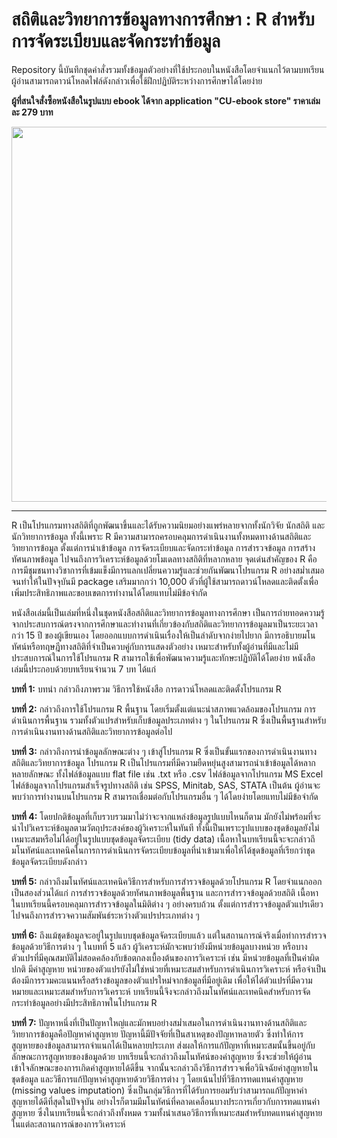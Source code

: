 # สถิติและวิทยาการข้อมูลทางการศึกษา : R สำหรับการจัดระเบียบและจัดกระทำข้อมูล

Repository นี้บันทึกชุดคำสั่งรวมทั้งข้อมูลตัวอย่างที่ใช้ประกอบในหนังสือโดยจำแนกไว้ตามบทเรียน ผู้อ่านสามารถดาวน์โหลดไฟล์ดังกล่าวเพื่อใช้ฝึกปฏิบัติระหว่างการศึกษาได้โดยง่าย

**ผู้ที่สนใจสั่งซื้อหนังสือในรูปแบบ ebook ได้จาก application "CU-ebook store" ราคาเล่มละ 279 บาท** 

<img src="https://github.com/ssiwacho/Rbook1/blob/master/Cover.png" width="600">


---

R เป็นโปรแกรมทางสถิติที่ถูกพัฒนาขึ้นและได้รับความนิยมอย่างแพร่หลายจากทั้งนักวิจัย นักสถิติ และนักวิทยาการข้อมูล ทั้งนี้เพราะ R มีความสามารถครอบคลุมการดำเนินงานทั้งหมดทางด้านสถิติและวิทยาการข้อมูล ตั้งแต่การนำเข้าข้อมูล การจัดระเบียบและจัดกระทำข้อมูล การสำรวจข้อมูล การสร้างทัศนภาพข้อมูล ไปจนถึงการวิเคราะห์ข้อมูลด้วยโมเดลทางสถิติที่หลากหลาย จุดเด่นสำคัญของ R คือการมีชุมชนทางวิชาการที่เข้มแข็งมีการแลกเปลี่ยนความรู้และช่วยกันพัฒนาโปรแกรม R อย่างสม่ำเสมอ จนทำให้ในปัจจุบันมี package เสริมมากกว่า 10,000 ตัวที่ผู้ใช้สามารถดาวน์โหลดและติดตั้งเพื่อเพิ่มประสิทธิภาพและขอบเขตการทำงานได้โดยแทบไม่มีข้อจำกัด 

หนังสือเล่มนี้เป็นเล่มที่หนึ่งในชุดหนังสือสถิติและวิทยาการข้อมูลทางการศึกษา เป็นการถ่ายทอดความรู้จากประสบการณ์ตรงจากการศึกษาและทำงานที่เกี่ยวข้องกับสถิติและวิทยาการข้อมูลมาเป็นระยะเวลากว่า 15 ปี ของผู้เขียนเอง โดยออกแบบการดำเนินเรื่องให้เป็นลำดับจากง่ายไปยาก มีการอธิบายมโนทัศน์หรือทฤษฎีทางสถิติที่จำเป็นควบคู่กับการแสดงตัวอย่าง เหมาะสำหรับทั้งผู้อ่านที่มีและไม่มีประสบการณ์ในการใช้โปรแกรม R สามารถใช้เพื่อพัฒนาความรู้และทักษะปฏิบัติได้โดยง่าย หนังสือเล่มนี้ประกอบด้วยบทเรียนจำนวน 7 บท ได้แก่

**บทที่ 1:** บทนำ กล่าวถึงภาพรวม วิธีการใช้หนังสือ การดาวน์โหลดและติดตั้งโปรแกรม R 

**บทที่ 2:** กล่าวถึงการใช้โปรแกรม R พื้นฐาน โดยเริ่มตั้งแต่แนะนำสภาพแวดล้อมของโปรแกรม การดำเนินการพื้นฐาน รวมทั้งตัวแปรสำหรับเก็บข้อมูลประเภทต่าง ๆ ในโปรแกรม R ซึ่งเป็นพื้นฐานสำหรับการดำเนินงานทางด้านสถิติและวิทยาการข้อมูลต่อไป

**บทที่ 3:** กล่าวถึงการนำข้อมูลลักษณะต่าง ๆ เข้าสู่โปรแกรม R ซึ่งเป็นขั้นแรกของการดำเนินงานทางสถิติและวิทยาการข้อมูล โปรแกรม R เป็นโปรแกรมที่มีความยืดหยุ่นสูงสามารถนำเข้าข้อมูลได้หลากหลายลักษณะ ทั้งไฟล์ข้อมูลแบบ flat file เช่น .txt หรือ .csv ไฟล์ข้อมูลจากโปรแกรม MS Excel ไฟล์ข้อมูลจากโปรแกรมสำเร็จรูปทางสถิติ เช่น SPSS, Minitab, SAS, STATA เป็นต้น ผู้อ่านจะพบว่าการทำงานบนโปรแกรม R สามารถเชื่อมต่อกับโปรแกรมอื่น ๆ ได้โดยง่ายโดยแทบไม่มีข้อจำกัด

**บทที่ 4:** โดยปกติข้อมูลที่เก็บรวบรวมมาไม่ว่าจะจากแหล่งข้อมูลรูปแบบไหนก็ตาม มักยังไม่พร้อมที่จะนำไปวิเคราะห์ข้อมูลตามวัตถุประสงค์ของผู้วิเคราะห์ในทันที ทั้งนี้เป็นเพราะรูปแบบของชุดข้อมูลยังไม่เหมาะสมหรือไม่ได้อยู่ในรูปแบบชุดข้อมูลจัดระเบียบ (tidy data) เนื้อหาในบทเรียนนี้จะจะกล่าวถึมโนทัศน์และเทคนิคในการการดำเนินการจัดระเบียบข้อมูลที่นำเข้ามาเพื่อให้ได้ชุดข้อมูลที่เรียกว่าชุดข้อมูลจัดระเบียบดังกล่าว 

**บทที่ 5:** กล่าวถึงมโนทัศน์และเทคนิควิธีการสำหรับการสำรวจข้อมูลด้วยโปรแกรม R โดยจำแนกออกเป็นสองส่วนได้แก่ การสำรวจข้อมูลด้วยทัศนภาพข้อมูลพื้นฐาน และการสำรวจข้อมูลด้วยสถิติ เนื้อหาในบทเรียนนี้ครอบคลุมการสำรวจข้อมูลในมิติต่าง ๆ อย่างครบถ้วน ตั้งแต่การสำรวจข้อมูลตัวแปรเดียวไปจนถึงการสำรวจความสัมพันธ์ระหว่างตัวแปรประเภทต่าง ๆ 

**บทที่ 6:** ถึงแม้ชุดข้อมูลจะอยู่ในรูปแบบชุดข้อมูลจัดระเบียบแล้ว แต่ในสถานการณ์จริงเมื่อทำการสำรวจข้อมูลด้วยวิธีการต่าง ๆ ในบทที่ 5 แล้ว ผู้วิเคราะห์มักจะพบว่ายังมีหน่วยข้อมูลบางหน่วย หรือบางตัวแปรที่มีคุณสมบัติไม่สอดคล้องกับข้อตกลงเบื้องต้นของการวิเคราะห์ เช่น มีหน่วยข้อมูลที่เป็นค่าผิดปกติ มีค่าสูญหาย หน่วยของตัวแปรยังไม่ใช่หน่วยที่เหมาะสมสำหรับการดำเนินการวิเคราะห์ หรือจำเป็นต้องมีการรวมคะแนนหรือสร้างข้อมูลของตัวแปรใหม่จากข้อมูลที่มีอยู่เดิม เพื่อให้ได้ตัวแปรที่มีความหมายและเหมาะสมสำหรับการวิเคราะห์ บทเรียนนี้จึงจะกล่าวถึงมโนทัศน์และเทคนิคสำหรับการจัดกระทำข้อมูลอย่างมีประสิทธิภาพในโปรแกรม R 

**บทที่ 7:** ปัญหาหนึ่งที่เป็นปัญหาใหญ่และมักพบอย่างสม่ำเสมอในการดำเนินงานทางด้านสถิติและวิทยาการข้อมูลคือปัญหาค่าสูญหาย ปัญหานี้มีปัจจัยที่เป็นสาเหตุของปัญหาหลายตัว ซึ่งทำให้การสูญหายของข้อมูลสามารถจำแนกได้เป็นหลายประเภท ส่งผลให้การแก้ปัญหาที่เหมาะสมนั้นขึ้นอยู่กับลักษณะการสูญหายของข้อมูลด้วย บทเรียนนี้จะกล่าวถึงมโนทัศน์ของค่าสูญหาย ซึ่งจะช่วยให้ผู้อ่านเข้าใจลักษณะของการเกิดค่าสูญหายได้ดีขึ้น จากนั้นจะกล่าวถึงวิธีการสำรวจเพื่อวินิจฉัยค่าสูญหายในชุดข้อมูล และวิธีการแก้ปัญหาค่าสูญหายด้วยวิธีการต่าง ๆ โดยเน้นไปที่วิธีการทดแทนค่าสูญหาย (missing values imputation) ซึ่งเป็นกลุ่มวิธีการที่ได้รับการยอมรับว่าสามารถแก้ปัญหาค่าสูญหายได้ดีที่สุดในปัจจุบัน อย่างไรก็ตามมีมโนทัศน์ที่คลาดเคลื่อนบางประการเกี่ยวกับการทดแทนค่าสูญหาย ซึ่งในบทเรียนนี้จะกล่าวถึงทั้งหมด รวมทั้งนำเสนอวิธีการที่เหมาะสมสำหรับทดแทนค่าสูญหายในแต่ละสถานการณ์ของการวิเคราะห์



